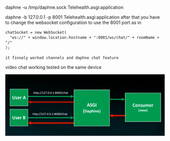 <!-- this cause problems -->

daphne -u /tmp/daphne.sock Telehealth.asgi:application

<!-- so use  -->

daphne -b 127.0.0.1 -p 8001 Telehealth.asgi:application
after that you have to change the websocket configuration to use the 8001 port as in

    chatSocket = new WebSocket(
      "ws://" + window.location.hostname + ":8001/ws/chat/" + roomName + "/"
    );

    it finnaly worked channels and daphne chat feature

video chat working tested on the same device

![alt text](image.png)
